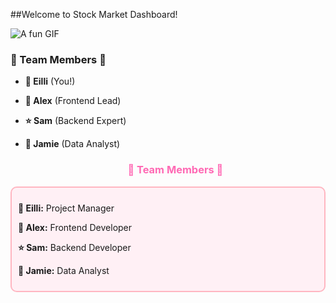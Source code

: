 ##Welcome to Stock Market Dashboard!

![A fun GIF](https://i.gifer.com/7D7o.gif)

### 🌟 Team Members 🌟
- **💖 Eilli** (You!)
- **🌈 Alex** (Frontend Lead)
- **⭐ Sam** (Backend Expert)
- **🌸 Jamie** (Data Analyst)

  <h3 align="center" style="color: #FF69B4;">🌸 Team Members 🌸</h3>
<div style="border: 2px solid #FFB6C1; padding: 10px; background-color: #FFF0F5; border-radius: 10px;">
  <p><strong>💖 Eilli:</strong> Project Manager</p>
  <p><strong>🌈 Alex:</strong> Frontend Developer</p>
  <p><strong>⭐ Sam:</strong> Backend Developer</p>
  <p><strong>🌸 Jamie:</strong> Data Analyst</p>
</div>
